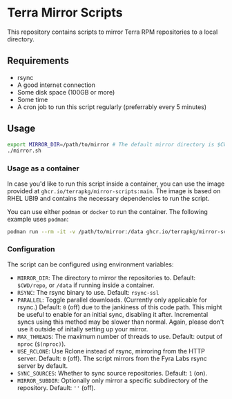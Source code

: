 # Terra Mirror Scripts

This repository contains scripts to mirror Terra RPM repositories to a local directory.

## Requirements

- rsync
- A good internet connection
- Some disk space (100GB or more)
- Some time
- A cron job to run this script regularly (preferrably every 5 minutes)

## Usage

```bash
export MIRROR_DIR=/path/to/mirror # The default mirror directory is $CWD/repo
./mirror.sh
```

### Usage as a container

In case you'd like to run this script inside a container, you can use the image provided at `ghcr.io/terrapkg/mirror-scripts:main`. The image is based on RHEL UBI9 and contains the necessary dependencies to run the script.

You can use either `podman` or `docker` to run the container. The following example uses `podman`:

```bash
podman run --rm -it -v /path/to/mirror:/data ghcr.io/terrapkg/mirror-script:main
```

### Configuration

The script can be configured using environment variables:

- `MIRROR_DIR`: The directory to mirror the repositories to. Default: `$CWD/repo`, or `/data` if running inside a container.
- `RSYNC`: The rsync binary to use. Default: `rsync-ssl`
- `PARALLEL`: Toggle parallel downloads. (Currently only applicable for rsync.) Default: `0` (off) due to the jankiness of this code path. This might be useful to enable for an initial sync, disabling it after. Incremental syncs using this method may be slower than normal. Again, please don't use it outside of initally setting up your mirror.
- `MAX_THREADS`: The maximum number of threads to use. Default: output of `nproc` (`$(nproc)`).
- `USE_RCLONE`: Use Rclone instead of rsync, mirroring from the HTTP server. Default: `0` (off). The script mirrors from the Fyra Labs rsync server by default.
- `SYNC_SOURCES`: Whether to sync source repositories. Default: `1` (on).
- `MIRROR_SUBDIR`: Optionally only mirror a specific subdirectory of the repository. Default: `''` (off).
